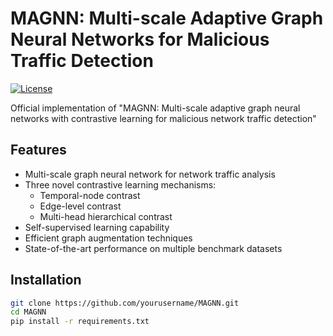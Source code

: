 # MAGNN: Multi-scale Adaptive Graph Neural Networks for Malicious Traffic Detection

[![License](https://img.shields.io/badge/license-MIT-blue.svg)](LICENSE)

Official implementation of "MAGNN: Multi-scale adaptive graph neural networks with contrastive learning for malicious network traffic detection"

## Features

- Multi-scale graph neural network for network traffic analysis
- Three novel contrastive learning mechanisms:
  - Temporal-node contrast
  - Edge-level contrast
  - Multi-head hierarchical contrast
- Self-supervised learning capability
- Efficient graph augmentation techniques
- State-of-the-art performance on multiple benchmark datasets

## Installation

```bash
git clone https://github.com/yourusername/MAGNN.git
cd MAGNN
pip install -r requirements.txt
